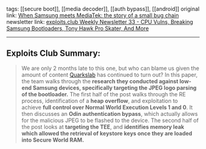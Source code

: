 tags: [[secure boot]], [[media decoder]], [[auth bypass]], [[android]]
original link: [When Samsung meets MediaTek: the story of a small bug chain](https://www.sstic.org/media/SSTIC2024/SSTIC-actes/when_vendor1_meets_vendor2_the_story_of_a_small_bu/SSTIC2024-Article-when_vendor1_meets_vendor2_the_story_of_a_small_bug_chain-rossi-bellom_neveu.pdf?ref=blog.exploits.club)
newsletter link: [exploits.club Weekly Newsletter 33 - CPU Vulns, Breaking Samsung Bootloaders, Tony Hawk Pro Skater, And More](https://blog.exploits.club/exploits-club-weekly-newsletter-33-cpu-vulns-breaking-samsung-bootloaders-tony-hawk-pro-skater-and-more-2/)

---
## Exploits Club Summary:
>  We are only 2 months late to this one, but who can blame us given the amount of content [Quarkslab](https://www.quarkslab.com/?ref=blog.exploits.club) has continued to turn out? In this paper, the team walks through the **research they conducted against low-end Samsung devices, specifically targeting the JPEG logo parsing of the bootloader.** The first half of the post walks through the RE process, identification of a **heap overflow**, and exploitation to achieve **full control over Normal World Execution Levels 1 and 0**. It then discusses an **Odin authentication bypass**, which actually allows for the malicious JPEG to be flashed to the device. The second half of the post looks at **targeting the TEE**, and **identifies memory leak which allowed the retrieval of keystore keys once they are loaded into Secure World RAM.**